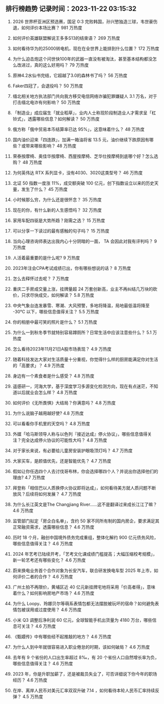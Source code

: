 
## 排行榜趋势 记录时间：2023-11-22 03:15:32
  
  1. 2026 世界杯亚洲区预选赛，国足 0:3 完败韩国，孙兴慜独造三球，韦世豪伤退，如何评价本场比赛？ 981 万热度
    
  2. 如何评价英雄联盟解说王多多S13的结束语？ 269 万热度
    
  3. 如何看待华为的25000转电机，现在在全世界上能排到什么位置？ 172 万热度
    
  4. 为什么迫击炮这个问世快100年的武器一直没有被淘汰，甚至基本结构都没怎么改进过，真的这么好用吗？ 79 万热度
    
  5. 原神4.2水仙书完结，它超越了3.0的森林书了吗？ 56 万热度
    
  6. Faker四冠了，会退役吗？ 50 万热度
    
  7. 缅北相关地方执法部门共向我方移交电信网络诈骗犯罪嫌疑人 3.1 万名，对于打击缅北电诈有何影响？ 50 万热度
    
  8. 「制造业」成应届生「就业稻草」，业内人士称现阶段制造业人才需求呈「杠铃式」，透露哪些信息？如何解读？ 50 万热度
    
  9. 俄方称「俄中贸易本币结算率已达 95%」，这意味着什么？ 48 万热度
    
  10. 国内油价迎来「四连跌」，加满一箱油将省 13.5 元，油价继续下跌原因有哪些？或带来哪些影响？ 48 万热度
    
  11. 荣泰按摩椅、奥佳华按摩椅、西屋按摩椅、芝华仕按摩椅到底哪个好？怎么选购？ 48 万热度
    
  12. 为何英伟达 RTX 系列显卡，没有4030、3020这类型号？ 46 万热度
    
  13. 北证 50 指数一度涨 11%，成交额突破 100 亿元，创下指数设立以来的历史天量，发生了什么？ 45 万热度
    
  14. 小时候那么穷，为什么还是很怀念？ 35 万热度
    
  15. 现在的你，有什么新的人生感悟吗？ 32 万热度
    
  16. 家用车配四驱是大势所趋？刚需之选？ 15 万热度
    
  17. 可以分享一下读过的最有感触的句子吗？ 15 万热度
    
  18. 当向心理咨询师表达出我内心十分阴暗的一面， TA 会因此对我有评判吗？ 9 万热度
    
  19. 人活着最重要的是什么呢? 9 万热度
    
  20. 2023年注会CPA考试成绩已出，你有哪些想说的话？ 8 万热度
    
  21. 怎么去释怀过去呢？ 7 万热度
    
  22. 重庆二手房成交量上涨，挂牌量超 24 万套创新高，业主​不再纠结几万块的砍价，只求尽快成交，如何解读？ 5.8 万热度
    
  23. 中央气象台连发暴雪、寒潮、大风预警，多地将降温，局地最低温将降至 -30℃ 以下，哪些信息值得关注？ 5.5 万热度
    
  24. 你的相册中最可笑的照片是什么？ 5.1 万热度
    
  25. 为什么一到秋冬季节就特别容易蹲厕所？日常生活中应该注意些什么？ 5.1 万热度
    
  26. 怎么看待2023年11月21日A股市场表现？ 4.9 万热度
    
  27. 随着科技发达大家对生活质量十分重视，你觉得什么样的厨房能满足你对生活的「高要求」？ 4.9 万热度
    
  28. 身边有一个素食者是什么感受？ 4.8 万热度
    
  29. 遥感研一，河海大学，基于深度学习多源变化检测方向，现在有点迷茫，不知道以后就业会怎么样？ 4.8 万热度
    
  30. 如何评价《无所畏惧》大结局？你满意吗？ 4.8 万热度
    
  31. 为什么说脑子越用越好使? 4.8 万热度
    
  32. 可以看看你手机里的天空吗？ 4.8 万热度
    
  33. 外媒「哈马斯领导人称与以色列『接近达成』停火协议」，哪些信息值得关注？完全达成停火协议的可能性大吗？ 4.8 万热度
    
  34. 对于家长来说，有必要给儿童房安装护眼吸顶灯吗？ 4.7 万热度
    
  35. 大家买车，是颜值优先，还是智能优先？ 4.7 万热度
    
  36. 假如让你任选四个人去讨伐哥布林，你会选择哪四个人？并说出你选择他们的理由? 4.7 万热度
    
  37. 拜登称「相信巴以人质换停火协议即将达成」，如何看待美方就人质问题不断放风？后续将如何发展？ 4.7 万热度
    
  38. 为什么长江英文是The Changjiang River……这不是翻译过来成长江江了嘛？ 4.6 万热度
    
  39. 监管部门拟定「房企白名单」，含约 50 家不同所有制的国内房企，要求满足其正常融资需求，透露哪些信息？ 4.6 万热度
    
  40. 历时 18 个月，融创中国境外债务完成重组，整体化解约 900 亿元债务风险，哪些信息值得关注？ 4.6 万热度
    
  41. 2024 年艺考已陆续开考，「艺考文化课成绩门槛提高；大幅压缩校考规模」，新一轮艺考还有哪些变化？ 4.6 万热度
    
  42. 蔚来换电业务首个合作对象为长安汽车，联合研发换电车型 2025 年上市，如何评价二者的合作？ 4.6 万热度
    
  43. 广州土拍不再限价，黄埔区近 40 亿元新挂牌宅地将采用「价高者得」，意味着什么？如何影响房地产市场？ 4.6 万热度
    
  44. 为什么 Loopy、玲娜贝尔等萌系表情包都无法摆脱被玩坏的宿命？如何避免表情包被误用或过度使用？ 4.6 万热度
    
  45. 小米 Q3 调整后净利润 60 亿元，全球智能手机出货量为 4180 万台，哪些信息可关注？ 4.6 万热度
    
  46. 《甄嬛传》中有哪些经不起推敲的地方？ 4.6 万热度
    
  47. 为什么人到中年就很容易进入职业倦怠的时期，该如何破局？ 4.6 万热度
    
  48. 去年有 9 个省份的人口出生率超过 8‰，有 20 个省份人口自然增长率为负，哪些信息值得关注？ 4.6 万热度
    
  49. 2023 年，你是升职加薪了，还是被裁员失业了，可否详细说下你今年的职场经历？ 4.6 万热度
    
  50. 在岸、离岸人民币对美元汇率双双升破 7.14 ，如何看待本轮人民币汇率持续反弹？ 4.5 万热度
    